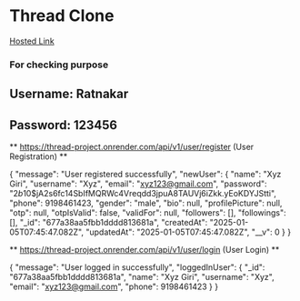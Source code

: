 # Thread Clone
[Hosted Link](https://thread-project-1.onrender.com)

### For checking purpose

## Username: Ratnakar
## Password: 123456


** https://thread-project.onrender.com/api/v1/user/register  (User Registration) **

{
    "message": "User registered successfully",
    "newUser": {
        "name": "Xyz Giri",
        "username": "Xyz",
        "email": "xyz123@gmail.com",
        "password": "$2b$10$jA2s6fc14SbIfMQRWc4Vreqdd3jpuA8TAUVj6iZkk.yEoKDYJStti",
        "phone": 9198461423,
        "gender": "male",
        "bio": null,
        "profilePicture": null,
        "otp": null,
        "otpIsValid": false,
        "validFor": null,
        "followers": [],
        "followings": [],
        "_id": "677a38aa5fbb1dddd813681a",
        "createdAt": "2025-01-05T07:45:47.082Z",
        "updatedAt": "2025-01-05T07:45:47.082Z",
        "__v": 0
    }
}

** https://thread-project.onrender.com/api/v1/user/login  (User Login) **

{
    "message": "User logged in successfully",
    "loggedInUser": {
        "_id": "677a38aa5fbb1dddd813681a",
        "name": "Xyz Giri",
        "username": "Xyz",
        "email": "xyz123@gmail.com",
        "phone": 9198461423
    }
}


